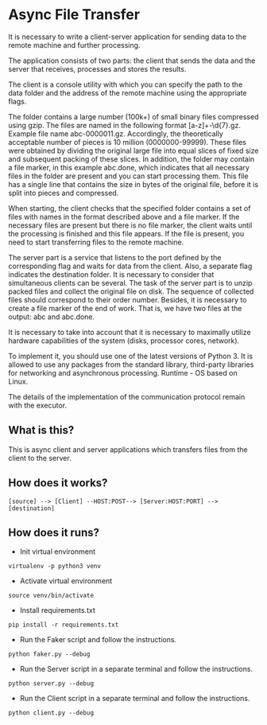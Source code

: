 # Async File Transfer

It is necessary to write a client-server application for sending data to the remote machine and further processing.

The application consists of two parts: the client that sends the data and the server that receives, processes and stores the results.

The client is a console utility with which you can specify the path to the data folder and the address of the remote machine using the appropriate flags.

The folder contains a large number (100k+) of small binary files compressed using gzip. The files are named in the following format [a-z]+-\d{7}\.gz. Example file name abc-0000011.gz. Accordingly, the theoretically acceptable number of pieces is 10 million (0000000-99999). These files were obtained by dividing the original large file into equal slices of fixed size and subsequent packing of these slices. In addition, the folder may contain a file marker, in this example abc.done, which indicates that all necessary files in the folder are present and you can start processing them. This file has a single line that contains the size in bytes of the original file, before it is split into pieces and compressed.

When starting, the client checks that the specified folder contains a set of files with names in the format described above and a file marker. If the necessary files are present but there is no file marker, the client waits until the processing is finished and this file appears. If the file is present, you need to start transferring files to the remote machine.

The server part is a service that listens to the port defined by the corresponding flag and waits for data from the client. Also, a separate flag indicates the destination folder. It is necessary to consider that simultaneous clients can be several. The task of the server part is to unzip packed files and collect the original file on disk. The sequence of collected files should correspond to their order number. Besides, it is necessary to create a file marker of the end of work. That is, we have two files at the output: abc and abc.done.

It is necessary to take into account that it is necessary to maximally utilize hardware capabilities of the system (disks, processor cores, network).

To implement it, you should use one of the latest versions of Python 3. It is allowed to use any packages from the standard library, third-party libraries for networking and asynchronous processing. Runtime - OS based on Linux.

The details of the implementation of the communication protocol remain with the executor.

## What is this?
This is async client and server applications which 
transfers files from the client to the server.

## How does it works?

```
[source] --> [Client] --HOST:POST--> [Server:HOST:PORT] --> [destination]
```

## How does it runs?

- Init virtual environment
```
virtualenv -p python3 venv
```

- Activate virtual environment
```
source venv/bin/activate
```

- Install requirements.txt
```
pip install -r requirements.txt
```

- Run the Faker script and follow the instructions.
```
python faker.py --debug
```

- Run the Server script in a separate terminal and follow the instructions.
```
python server.py --debug
```

- Run the Client script in a separate terminal and follow the instructions.
```
python client.py --debug
```